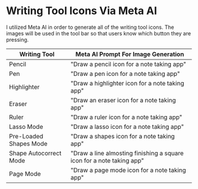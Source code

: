 # Writing Tool Icons Via Meta AI
I utilized Meta AI in order to generate all of the writing tool icons. The images will be used in the tool bar so that users know which button
they are pressing. 

| Writing Tool | Meta AI Prompt For Image Generation |
| ----------- | ----------- |
| Pencil | "Draw a pencil icon for a note taking app" |
| Pen | "Draw a pen icon for a note taking app" |
| Highlighter | "Draw a highlighter icon for a note taking app" |
| Eraser | "Draw an eraser icon for a note taking app" |
| Ruler | "Draw a ruler icon for a note taking app" |
| Lasso Mode | "Draw a lasso icon for a note taking app" |
| Pre-Loaded Shapes Mode | "Draw a shapes icon for a note taking app" |
| Shape Autocorrect Mode | "Draw a line almosting finishing a square icon for a note taking app" |
| Page Mode | "Draw a page mode icon for a note taking app" |
